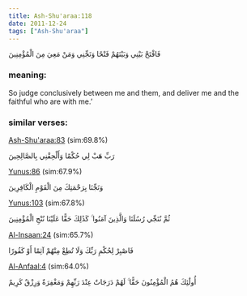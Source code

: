 ```yaml
---
title: Ash-Shu'araa:118
date: 2011-12-24
tags: ["Ash-Shu'araa"]
---
```

فَافْتَحْ بَيْنِي وَبَيْنَهُمْ فَتْحًا وَنَجِّنِي وَمَنْ مَعِيَ مِنَ الْمُؤْمِنِينَ
### meaning: 
So judge conclusively between me and them, and deliver me and the faithful who are with me.’
### similar verses: 

[Ash-Shu'araa:83](/26/83) (sim:69.8%)

رَبِّ هَبْ لِي حُكْمًا وَأَلْحِقْنِي بِالصَّالِحِينَ

[Yunus:86](/10/86) (sim:67.9%)

وَنَجِّنَا بِرَحْمَتِكَ مِنَ الْقَوْمِ الْكَافِرِينَ

[Yunus:103](/10/103) (sim:67.8%)

ثُمَّ نُنَجِّي رُسُلَنَا وَالَّذِينَ آمَنُوا ۚ كَذَٰلِكَ حَقًّا عَلَيْنَا نُنْجِ الْمُؤْمِنِينَ

[Al-Insaan:24](/76/24) (sim:65.7%)

فَاصْبِرْ لِحُكْمِ رَبِّكَ وَلَا تُطِعْ مِنْهُمْ آثِمًا أَوْ كَفُورًا

[Al-Anfaal:4](/8/4) (sim:64.0%)

أُولَٰئِكَ هُمُ الْمُؤْمِنُونَ حَقًّا ۚ لَهُمْ دَرَجَاتٌ عِنْدَ رَبِّهِمْ وَمَغْفِرَةٌ وَرِزْقٌ كَرِيمٌ
